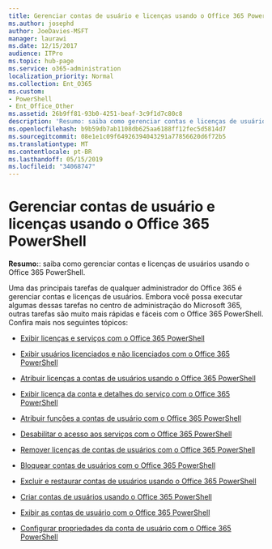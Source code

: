 ```yaml
---
title: Gerenciar contas de usuário e licenças usando o Office 365 PowerShell
ms.author: josephd
author: JoeDavies-MSFT
manager: laurawi
ms.date: 12/15/2017
audience: ITPro
ms.topic: hub-page
ms.service: o365-administration
localization_priority: Normal
ms.collection: Ent_O365
ms.custom:
- PowerShell
- Ent_Office_Other
ms.assetid: 26b9ff81-93b0-4251-beaf-3c9f1d7c80c8
description: 'Resumo: saiba como gerenciar contas e licenças de usuários usando o Office 365 PowerShell.'
ms.openlocfilehash: b9b59db7ab1108db625aa6188ff12fec5d5814d7
ms.sourcegitcommit: 08e1e1c09f64926394043291a77856620d6f72b5
ms.translationtype: MT
ms.contentlocale: pt-BR
ms.lasthandoff: 05/15/2019
ms.locfileid: "34068747"
---
```

# <a name="manage-user-accounts-and-licenses-with-office-365-powershell"></a>Gerenciar contas de usuário e licenças usando o Office 365 PowerShell

 **Resumo:**: saiba como gerenciar contas e licenças de usuários usando o Office 365 PowerShell.
  
Uma das principais tarefas de qualquer administrador do Office 365 é gerenciar contas e licenças de usuários. Embora você possa executar algumas dessas tarefas no centro de administração do Microsoft 365, outras tarefas são muito mais rápidas e fáceis com o Office 365 PowerShell. Confira mais nos seguintes tópicos:
  
- [Exibir licenças e serviços com o Office 365 PowerShell](view-licenses-and-services-with-office-365-powershell.md)
    
- [Exibir usuários licenciados e não licenciados com o Office 365 PowerShell](view-licensed-and-unlicensed-users-with-office-365-powershell.md)
    
- [Atribuir licenças a contas de usuários usando o Office 365 PowerShell](assign-licenses-to-user-accounts-with-office-365-powershell.md)
    
- [Exibir licença da conta e detalhes do serviço com o Office 365 PowerShell](view-account-license-and-service-details-with-office-365-powershell.md)
    
- [Atribuir funções a contas de usuário com o Office 365 PowerShell](assign-roles-to-user-accounts-with-office-365-powershell.md)
    
- [Desabilitar o acesso aos serviços com o Office 365 PowerShell](disable-access-to-services-with-office-365-powershell.md)
    
- [Remover licenças de contas de usuários com o Office 365 PowerShell](remove-licenses-from-user-accounts-with-office-365-powershell.md)
    
- [Bloquear contas de usuários com o Office 365 PowerShell](block-user-accounts-with-office-365-powershell.md)
    
- [Excluir e restaurar contas de usuários usando o Office 365 PowerShell](delete-and-restore-user-accounts-with-office-365-powershell.md)
    
- [Criar contas de usuários usando o Office 365 PowerShell](create-user-accounts-with-office-365-powershell.md)
    
- [Exibir as contas de usuário com o Office 365 PowerShell](view-user-accounts-with-office-365-powershell.md)
    
- [Configurar propriedades da conta de usuário com o Office 365 PowerShell](configure-user-account-properties-with-office-365-powershell.md)
    

